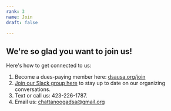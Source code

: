 ```yaml
---
rank: 3
name: Join
draft: false

---
```

## We're so glad you want to join us!

Here's how to get connected to us:

1. Become a dues-paying member here: [dsausa.org/join](dsausa.org/join "dsausa.org/join")
2. [Join our Slack group here](https://join.slack.com/t/noogadsa/shared_invite/zt-dc30et8n-Y8dNgPEH\~TM5hcd4XV7olQ "join our Slack group here") to stay up to date on our organizing conversations.
3. Text or call us: 423-226-1787.
4. Email us: [chattanoogadsa@gmail.org](mailto:chattanoogadsa@gmail.org "chattanoogadsa@gmail.org")